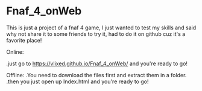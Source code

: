 # Fnaf_4_onWeb

This is just a project of a fnaf 4 game, I just wanted to test my skills and said why not share it to some friends to try it,
had to do it on github cuz it's a favorite place!

Online:

.just go to https://vlixed.github.io/Fnaf_4_onWeb/ 
and you're ready to go!
 
Offline:
.You need to download the files first and extract them in a folder.
.then you just open up Index.html and you're ready to go!
